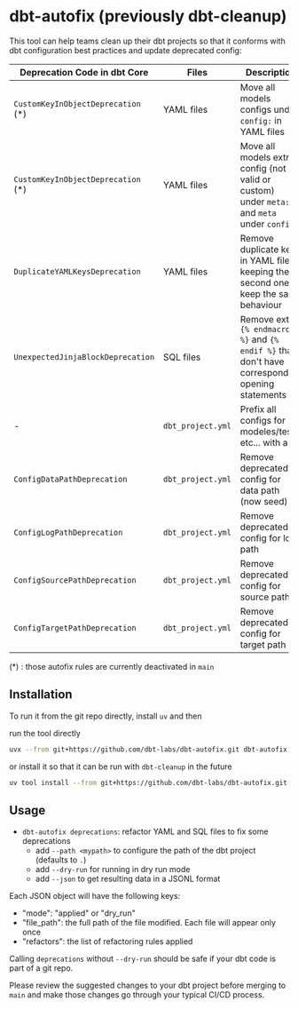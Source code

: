# dbt-autofix (previously dbt-cleanup)

This tool can help teams clean up their dbt projects so that it conforms with dbt configuration best practices and update deprecated config:


| Deprecation Code in dbt Core       | Files             | Description                                                                                      |
| ---------------------------------- | ----------------- | ------------------------------------------------------------------------------------------------ |
| `CustomKeyInObjectDeprecation` (*) | YAML files        | Move all models configs under `config:` in YAML files                                            |
| `CustomKeyInObjectDeprecation` (*) | YAML files        | Move all models extra config (not valid or custom) under `meta:` and `meta` under `config:`      |
| `DuplicateYAMLKeysDeprecation`     | YAML files        | Remove duplicate keys in YAML files, keeping the second one to keep the same behaviour           |
| `UnexpectedJinjaBlockDeprecation`  | SQL files         | Remove extra `{% endmacro %}` and `{% endif %}` that don't have corresponding opening statements |
| -                                  | `dbt_project.yml` | Prefix all configs for modeles/tests etc... with a `+`                                           |
| `ConfigDataPathDeprecation`        | `dbt_project.yml` | Remove deprecated config for data path (now seed)                                                |
| `ConfigLogPathDeprecation`         | `dbt_project.yml` | Remove deprecated config for log path                                                            |
| `ConfigSourcePathDeprecation`      | `dbt_project.yml` | Remove deprecated config for source path                                                         |
| `ConfigTargetPathDeprecation`      | `dbt_project.yml` | Remove deprecated config for target path                                                         |

(*) : those autofix rules are currently deactivated in `main` 

## Installation

To run it from the git repo directly, install `uv` and then

run the tool directly
```sh
uvx --from git+https://github.com/dbt-labs/dbt-autofix.git dbt-autofix --help
```

or install it so that it can be run with `dbt-cleanup` in the future
```sh
uv tool install --from git+https://github.com/dbt-labs/dbt-autofix.git dbt-autofix
```

## Usage

- `dbt-autofix deprecations`: refactor YAML and SQL files to fix some deprecations
  - add `--path <mypath>` to configure the path of the dbt project (defaults to `.`)
  - add `--dry-run` for running in dry run mode
  - add `--json` to get resulting data in a JSONL format

Each JSON object will have the following keys:

- "mode": "applied" or "dry_run" 
- "file_path": the full path of the file modified. Each file will appear only once
- "refactors": the list of refactoring rules applied

Calling `deprecations` without `--dry-run` should be safe if your dbt code is part of a git repo. 

Please review the suggested changes to your dbt project before merging to `main` and make those changes go through your typical CI/CD process.
